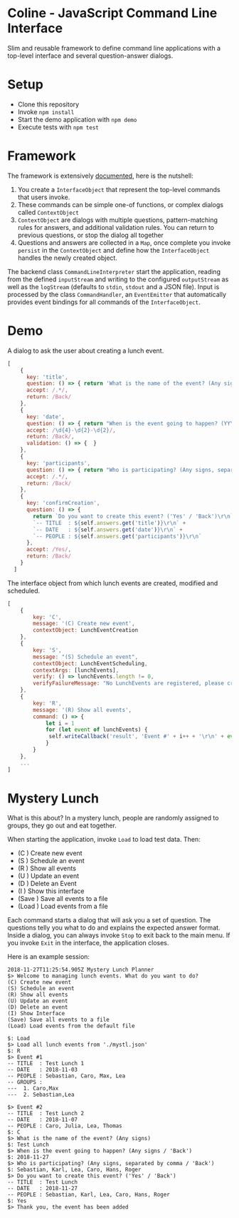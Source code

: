 # Coline - JavaScript Command Line Interface

Slim and reusable framework to define command line applications with a top-level interface and several question-answer dialogs.

# Setup

* Clone this repository
* Invoke `npm install`
* Start the demo application with `npm demo`
* Execute tests with `npm test`

# Framework

The framework is extensively [documented](./DOCUMENTATION.md), here is the nutshell:

1. You create a `InterfaceObject` that represent the top-level commands that users invoke. 
1. These commands can be simple one-of functions,  or complex dialogs called `ContextObject`
1. `ContextObject` are dialogs with multiple questions, pattern-matching rules for answers, and additional validation rules. You can return to previous questions, or stop the dialog all together
1. Questions and answers are collected in a `Map`, once complete you invoke `persist` in the `ContextObject` and define how the `InterfaceObject` handles the newly created object.

The backend class `CommandLineInterpreter` start the application, reading from the defined `inputStream` and writing to the configured `outputStream` as well as the `logStream` (defaults to `stdin`, `stdout` and a JSON file). Input is processed by the class `CommandHandler`, an `EventEmitter` that automatically provides event bindings for all commands of the `InterfaceObject`. 

# Demo

A dialog to ask the user about creating a lunch event.

```javascript
[
    {
      key: 'title',
      question: () => { return 'What is the name of the event? (Any signs)' },
      accept: /.*/,
      return: /Back/
    },
    {
      key: 'date',
      question: () => { return "When is the event going to happen? (YYYY-MM-DD / 'Back')" },
      accept: /\d{4}-\d{2}-\d{2}/,
      return: /Back/,
      validation: () => {  }
    },
    {
      key: 'participants',
      question: () => { return "Who is participating? (Any signs, separated by comma / 'Back')" },
      accept: /.*/,
      return: /Back/
    },
    {
      key: 'confirmCreation',
      question: () => {
        return `Do you want to create this event? ('Yes' / 'Back')\r\n` +
        `-- TITLE  : ${self.answers.get('title')}\r\n` +
        `-- DATE   : ${self.answers.get('date')}\r\n` +
        `-- PEOPLE : ${self.answers.get('participants')}\r\n`
      },
      accept: /Yes/,
      return: /Back/
    }
  ]
```

The interface object from which lunch events are created, modified and scheduled. 

```javascript
[
    {
        key: 'C',
        message: '(C) Create new event',
        contextObject: LunchEventCreation
    },
    {
        key: 'S',
        message: "(S) Schedule an event",
        contextObject: LunchEventScheduling,
        contextArgs: [lunchEvents],
        verify: () => lunchEvents.length != 0,
        verifyFailureMessage: "No LunchEvents are registered, please create events first!"
    },
    {
        key: 'R',
        message: '(R) Show all events',
        command: () => {
            let i = 1
            for (let event of lunchEvents) {
             self.writeCallback('result', 'Event #' + i++ + '\r\n' + event.print())
            }
        }
    },
    ...
]
```


# Mystery Lunch

What is this about? In a mystery lunch, people are randomly assigned to groups, they go out and eat together.

When starting the application, invoke `Load` to load test data. Then:

* (C ) Create new event
* (S ) Schedule an event
* (R ) Show all events
* (U ) Update an event
* (D ) Delete an Event
* (I ) Show this interface
* (Save ) Save all events to a file
* (Load ) Load events from a file

Each command starts a dialog that will ask you a set of question. The questions telly you what to do and explains the expected answer format. Inside a dialog, you can always invoke `Stop` to exit back to the main menu. If you invoke `Exit` in the interface, the application closes.

Here is an example session:

```
2018-11-27T11:25:54.905Z Mystery Lunch Planner
$> Welcome to managing lunch events. What do you want to do?
(C) Create new event
(S) Schedule an event
(R) Show all events
(U) Update an event
(D) Delete an event
(I) Show Interface
(Save) Save all events to a file
(Load) Load events from the default file

$: Load
$> Load all lunch events from './mystl.json'
$: R
$> Event #1
-- TITLE  : Test Lunch 1
-- DATE   : 2018-11-03
-- PEOPLE : Sebastian, Caro, Max, Lea
-- GROUPS :
---  1. Caro,Max
---  2. Sebastian,Lea

$> Event #2
-- TITLE  : Test Lunch 2
-- DATE   : 2018-11-07
-- PEOPLE : Caro, Julia, Lea, Thomas
$: C
$> What is the name of the event? (Any signs)
$: Test Lunch
$> When is the event going to happen? (Any signs / 'Back')
$: 2018-11-27
$> Who is participating? (Any signs, separated by comma / 'Back')
$: Sebastian, Karl, Lea, Caro, Hans, Roger
$> Do you want to create this event? ('Yes' / 'Back')
-- TITLE  : Test Lunch
-- DATE   : 2018-11-27
-- PEOPLE : Sebastian, Karl, Lea, Caro, Hans, Roger
$: Yes
$> Thank you, the event has been added
```
